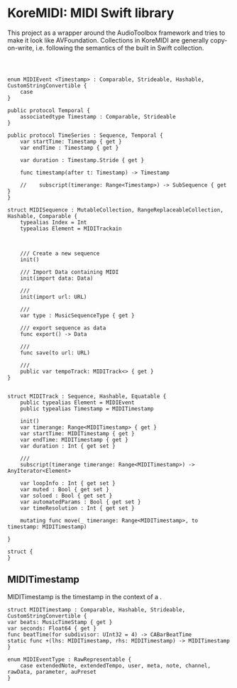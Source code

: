 # KoreMIDI: MIDI Swift library

This project as a wrapper around the AudioToolbox framework and tries to make it look like AVFoundation.
Collections in KoreMIDI are generally copy-on-write, i.e. following the semantics of the built in Swift collection.

```



enum MIDIEvent <Timestamp> : Comparable, Strideable, Hashable, CustomStringConvertible {
    case 
}

public protocol Temporal {
    associatedtype Timestamp : Comparable, Strideable
}

public protocol TimeSeries : Sequence, Temporal {
    var startTime: Timestamp { get }
    var endTime : Timestamp { get }

    var duration : Timestamp.Stride { get }

    func timestamp(after t: Timestamp) -> Timestamp

    //    subscript(timerange: Range<Timestamp>) -> SubSequence { get }
}

```

```
struct MIDISequence : MutableCollection, RangeReplaceableCollection, Hashable, Comparable {
    typealias Index = Int
    typealias Element = MIDITrackain
    

    
    /// Create a new sequence
    init()

    /// Import Data containing MIDI
    init(import data: Data)

    /// 
    init(import url: URL)

    /// 
    var type : MusicSequenceType { get }
    
    /// export sequence as data
    func export() -> Data

    ///
    func save(to url: URL)

    ///
    public var tempoTrack: MIDITrack<> { get }
}

```


```

```

```
struct MIDITrack : Sequence, Hashable, Equatable {
    public typealias Element = MIDIEvent
    public typealias Timestamp = MIDITimestamp

    init()
    var timerange: Range<MIDITimestamp> { get }
    var startTime: MIDITimestamp { get }
    var endTime: MIDITimestamp { get }
    var duration : Int { get set }

    /// 
    subscript(timerange timerange: Range<MIDITimestamp>) -> AnyIterator<Element>

    var loopInfo : Int { get set }
    var muted : Bool { get set }
    var soloed : Bool { get set }
    var automatedParams : Bool { get set }
    var timeResolution : Int { get set } 
    
    mutating func move(_ timerange: Range<MIDITimestamp>, to timestamp: MIDITimestamp)
    
}
```

```
struct {
}
```

 

## MIDITimestamp

MIDITimestamp is the timestamp in the context of a . 

```
struct MIDITimestamp : Comparable, Hashable, Strideable, CustomStringConvertible {
var beats: MusicTimeStamp { get }
var seconds: Float64 { get }
func beatTime(for subdivisor: UInt32 = 4) -> CABarBeatTime
static func +(lhs: MIDITimestamp, rhs: MIDITimestamp) -> MIDITimestamp
}
```


```
enum MIDIEventType : RawRepresentable {
    case extendedNote, extendedTempo, user, meta, note, channel, rawData, parameter, auPreset
}

```
